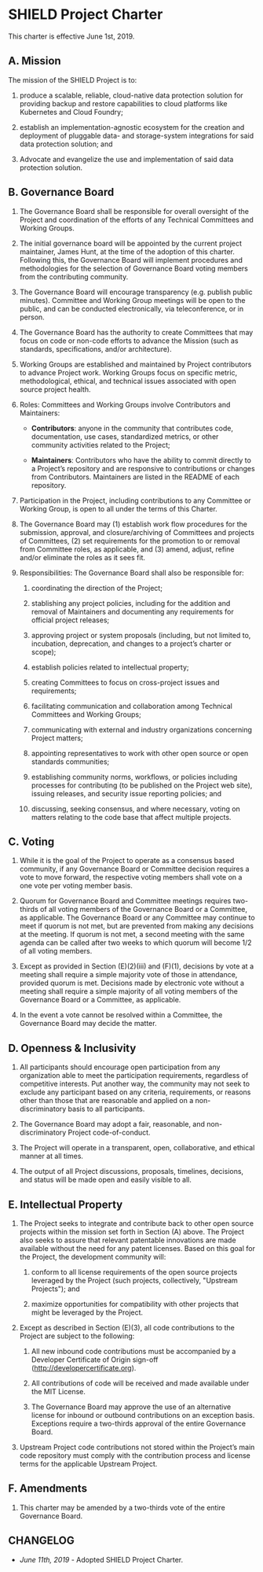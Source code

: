 SHIELD Project Charter
======================

This charter is effective June 1st, 2019.



A. Mission
----------

The mission of the SHIELD Project is to:

1. produce a scalable, reliable, cloud-native data protection
   solution for providing backup and restore capabilities to cloud
   platforms like Kubernetes and Cloud Foundry;

2. establish an implementation-agnostic ecosystem for the creation
   and deployment of pluggable data- and storage-system
   integrations for said data protection solution; and

3. Advocate and evangelize the use and implementation of said data
   protection solution.



B. Governance Board
-------------------

1. The Governance Board shall be responsible for overall oversight
   of the Project and coordination of the efforts of any Technical
   Committees and Working Groups.

2. The initial governance board will be appointed by the current
   project maintainer, James Hunt, at the time of the adoption of
   this charter.  Following this, the Governance Board will
   implement procedures and methodologies for the selection of
   Governance Board voting members from the contributing community.

3. The Governance Board will encourage transparency (e.g. publish
   public minutes).  Committee and Working Group meetings will be
   open to the public, and can be conducted electronically, via
   teleconference, or in person.

4. The Governance Board has the authority to create Committees
   that may focus on code or non-code efforts to advance the
   Mission (such as standards, specifications, and/or
   architecture).

5. Working Groups are established and maintained by Project
   contributors to advance Project work. Working Groups focus on
   specific metric, methodological, ethical, and technical issues
   associated with open source project health.

6. Roles: Committees and Working Groups involve Contributors and
   Maintainers:

    - **Contributors**: anyone in the community that contributes
      code, documentation, use cases, standardized metrics, or
      other community activities related to the Project;

    - **Maintainers**: Contributors who have the ability to commit
      directly to a Project’s repository and are responsive to
      contributions or changes from Contributors. Maintainers are
      listed in the README of each repository.

7. Participation in the Project, including contributions to any
   Committee or Working Group, is open to all under the terms of
   this Charter.

8. The Governance Board may (1) establish work flow procedures for
   the submission, approval, and closure/archiving of Committees
   and projects of Committees, (2) set requirements for the
   promotion to or removal from Committee roles, as applicable,
   and (3) amend, adjust, refine and/or eliminate the roles as it
   sees fit.

9. Responsibilities: The Governance Board shall also be
   responsible for:

    1. coordinating the direction of the Project;

    2. stablishing any project policies, including for the addition
       and removal of Maintainers and documenting any requirements
       for official project releases;

    3. approving project or system proposals (including, but not
       limited to, incubation, deprecation, and changes to a
       project’s charter or scope); 

    4. establish policies related to intellectual property;

    5. creating Committees to focus on cross-project issues and
       requirements;

    6. facilitating communication and collaboration among
       Technical Committees and Working Groups;

    7. communicating with external and industry organizations
       concerning Project matters;

    8. appointing representatives to work with other open source
       or open standards communities;

    9. establishing community norms, workflows, or policies
       including processes for contributing (to be published on
       the Project web site), issuing releases, and security issue
       reporting policies; and

    10. discussing, seeking consensus, and where necessary, voting
        on matters relating to the code base that affect multiple
        projects.



C. Voting
---------

1. While it is the goal of the Project to operate as a consensus
   based community, if any Governance Board or Committee decision
   requires a vote to move forward, the respective voting members
   shall vote on a one vote per voting member basis.

2. Quorum for Governance Board and Committee meetings requires
   two-thirds of all voting members of the Governance Board or a
   Committee, as applicable. The Governance Board or any Committee
   may continue to meet if quorum is not met, but are prevented from
   making any decisions at the meeting. If quorum is not met, a
   second meeting with the same agenda can be called after two weeks
   to which quorum will become 1/2 of all voting members.

3. Except as provided in Section (E)(2)(iii) and (F)(1), decisions
   by vote at a meeting shall require a simple majority vote of
   those in attendance, provided quorum is met. Decisions made by
   electronic vote without a meeting shall require a simple
   majority of all voting members of the Governance Board or a
   Committee, as applicable.

4. In the event a vote cannot be resolved within a Committee, the
   Governance Board may decide the matter.



D. Openness & Inclusivity
-------------------------

1. All participants should encourage open participation from any
   organization able to meet the participation requirements,
   regardless of competitive interests. Put another way, the
   community may not seek to exclude any participant based on any
   criteria, requirements, or reasons other than those that are
   reasonable and applied on a non-discriminatory basis to all
   participants.

2. The Governance Board may adopt a fair, reasonable, and
   non-discriminatory Project code-of-conduct.

3. The Project will operate in a transparent, open, collaborative,
   and ethical manner at all times.

4. The output of all Project discussions, proposals, timelines,
   decisions, and status will be made open and easily visible to all.



E. Intellectual Property
------------------------

1. The Project seeks to integrate and contribute back to other
   open source projects within the mission set forth in Section
   (A) above. The Project also seeks to assure that relevant
   patentable innovations are made available without the need for
   any patent licenses. Based on this goal for the Project, the
   development community will:

   1. conform to all license requirements of the open source
      projects leveraged by the Project (such projects,
      collectively, "Upstream Projects"); and

   2. maximize opportunities for compatibility with other projects
      that might be leveraged by the Project.

2. Except as described in Section (E)(3), all code
   contributions to the Project are subject to the following:

   1. All new inbound code contributions must be accompanied by
      a Developer Certificate of Origin sign-off
      (http://developercertificate.org).

   2. All contributions of code will be received and made
      available under the MIT License.

   3. The Governance Board may approve the use of an
      alternative license for inbound or outbound contributions
      on an exception basis.  Exceptions require a two-thirds
      approval of the entire Governance Board.

3. Upstream Project code contributions not stored within the
   Project’s main code repository must comply with the
   contribution process and license terms for the applicable
   Upstream Project.



F. Amendments
-------------

1. This charter may be amended by a two-thirds vote of the entire
   Governance Board.



CHANGELOG
---------

- *June 11th, 2019* - Adopted SHIELD Project Charter.

